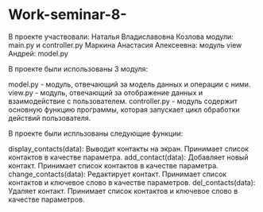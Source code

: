 # Work-seminar-8-

В проекте участвовали: Наталья Владиславовна Козлова модули: main.py и controller.py
Маркина Анастасия Алексеевна: модуль view
Андрей: model.py

В проекте были использованы 3 модуля:

model.py - модуль, отвечающий за модель данных и операции с ними. 
view.py - модуль, отвечающий за отображение данных и взаимодействие с пользователем.
controller.py - модуль содержит основную функцию программы, которая запускает цикл обработки действий пользователя.

В проекте были испльзованы следующие функции:

display_contacts(data): Выводит контакты на экран. Принимает список контактов в качестве параметра. 
add_contact(data): Добавляет новый контакт. Принимает список контактов в качестве параметра. 
change_contacts(data): Редактирует контакт. Принимает список контактов и ключевое слово в качестве параметров. 
del_contacts(data): Удаляет контакт. Принимает список контактов и ключевое слово в качестве параметров. 
